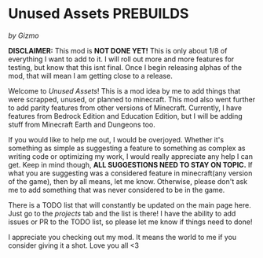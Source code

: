 # Unused Assets PREBUILDS

*by Gizmo*

**DISCLAIMER:** This mod is **NOT DONE YET!** This is only about 1/8 of everything I want to add to it. I will roll out more and more features for testing, but know that this isnt final. Once I begin releasing alphas of the mod, that will mean I am getting close to a release. 

Welcome to *Unused Assets*! This is a mod idea by me to add things that were scrapped, unused, or planned to minecraft. This mod also went further to add parity features from other versions of Minecraft. Currently, I have features from Bedrock Edition and Education Edition, but I will be adding stuff from Minecraft Earth and Dungeons too.

If you would like to help me out, I would be overjoyed. Whether it's something as simple as suggesting a feature to something as complex as writing code or optimizing my work, I would really appreciate any help I can get. Keep in mind though, **ALL SUGGESTIONS NEED TO STAY ON TOPIC.** If what you are suggesting was a considered feature in minecraft(any version of the game), then by all means, let me know. Otherwise, please don't ask me to add something that was never considered to be in the game. 

There is a TODO list that will constantly be updated on the main page here. Just go to the *projects* tab and the list is there! I have the ability to add issues or PR to the TODO list, so please let me know if things need to done!

I appreciate you checking out my mod. It means the world to me if you consider giving it a shot. Love you all <3
